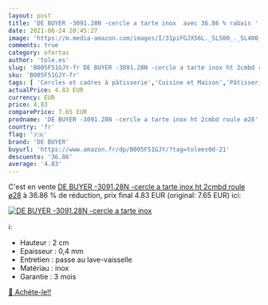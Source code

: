 ```yaml
---
layout: post
title: 'DE BUYER -3091.28N -cercle a tarte inox  avec 36.86 % rabais '
date: 2021-06-24 20:45:27
image: 'https://m.media-amazon.com/images/I/31piFGJX56L._SL500_._SL400_.jpg'
comments: true
category: ofertas
author: 'tole.es'
slug: 'B005F51GJY-fr DE BUYER -3091.28N -cercle a tarte inox ht 2cmbd roule ø28'
sku: 'B005F51GJY-fr'
tags: [ 'Cercles et cadres à pâtisserie','Cuisine et Maison','Pâtisserie','Ustensiles à pâtisserie','de buyer', ]
actualPrice: 4.83 EUR
currency: EUR
price: 4.83
comparePrice: 7.65 EUR
prodname: 'DE BUYER -3091.28N -cercle a tarte inox ht 2cmbd roule ø28'
country: 'fr'
flag: '🇫🇷'
brand: 'DE BUYER'
buyurl: 'https://www.amazon.fr/dp/B005F51GJY/?tag=tolees0d-21'
descuento: '36.86'
average: '4.83'
---
```


C'est en vente [DE BUYER -3091.28N -cercle a tarte inox ht 2cmbd roule ø28](https://www.amazon.fr/dp/B005F51GJY/?tag=tolees0d-21)  à  36.86 % de réduction, prix final  4.83 EUR (original: 7.65 EUR) ici:

[![DE BUYER -3091.28N -cercle a tarte inox ](https://m.media-amazon.com/images/I/31piFGJX56L._SL500_._SL400_.jpg)](https://www.amazon.fr/dp/B005F51GJY/?tag=tolees0d-21)

ℹ️:

- Hauteur : 2 cm
- Epaisseur : 0,4 mm
- Entretien : passe au lave-vaisselle
- Matériau : inox
- Garantie : 3 mois

[🛒 Achète-le!!](https://www.amazon.fr/dp/B005F51GJY/?tag=tolees0d-21)
